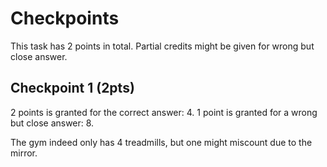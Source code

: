 # Checkpoints

This task has 2 points in total. Partial credits might be given for wrong but close answer.

## Checkpoint 1 (2pts)

2 points is granted for the correct answer: 4.
1 point is granted for a wrong but close answer: 8.

The gym indeed only has 4 treadmills, but one might miscount due to the mirror.